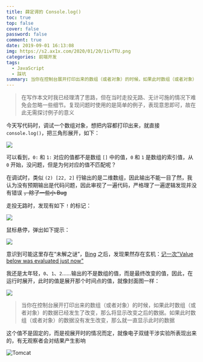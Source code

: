 ```yaml
---
title: 薛定谔的 Console.log()
toc: true
top: false
cover: false
password: false
comment: true
date: 2019-09-01 16:13:08
img: https://s2.ax1x.com/2020/01/20/1ivTTU.png
categories: 前端开发
tags:
  - JavaScript
  - 踩坑
summary: 当你在控制台展开打印出来的数组（或者对象）的时候，如果此时数组（或者对象）的数据已经发生了改变，那么将显示改变之后的数据。如果此时数组（或者对象）的数据没有发生改变，那么就一直显示此时的数据。
---
```


> 在写作本文时我已经理清了思路，但在当时走投无路、无计可施的情况下难免会忽略一些细节。复现问题时使用的是简单的例子，表现意思即可，故在此无需探讨例子的意义

今天写代码时，调试一个数组对象，想把内容都打印出来，就直接 `console.log()`，把三角形展开，如下：

![](https://s2.ax1x.com/2019/09/01/nptMD0.jpg)

可以看到，`0:` 和 `1:` 对应的值都不是数组 `[]` 中的值，`0` 和 `1` 是数组的索引值，从 `0` 开始，没问题，但是为何对应的值不匹配呢？

在调试时，类似 `(2) [22, 2]` 行输出的是二维数组，因此输出不能一目了然，我认为没有预期输出是代码问题，因此审视了一遍代码，严格理了一遍逻辑发现并没有错误 ~~，除了一些小 Bug~~

走投无路时，发现有如下 `!` 的标记：

![](https://s2.ax1x.com/2019/09/01/npJLWj.jpg)

鼠标悬停，弹出如下提示：

![](https://s2.ax1x.com/2019/09/01/npJqYQ.png)

意识到可能这里存在“未解之谜”，[Bing](https://www.bing.com) 之后，发现果然存在玄机：[记一次"Value below was evaluated just now"](https://segmentfault.com/a/1190000018831992)

我还是太年轻，`0`、`1`、`2`……输出的不是数组的值，而是最终改变的值，因此，在运行时展开，此时的值是展开那个时间点的值，就像封面图一样：

![](https://s2.ax1x.com/2019/09/01/npJXSs.png)

> 当你在控制台展开打印出来的数组（或者对象）的时候，如果此时数组（或者对象）的数据已经发生了改变，那么将显示改变之后的数据。如果此时数组（或者对象）的数据没有发生改变，那么就一直显示此时的数据

这个值不是固定的，而是视展开时的情况而定，就像电子双缝干涉实验所表现出来的，有无观察者会对结果产生影响

![Tomcat](http://tomcat.apache.org/res/images/tomcat.png)